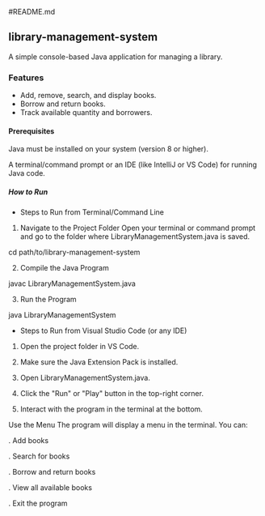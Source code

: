 #README.md

## library-management-system

A simple console-based Java application for managing a library.

### Features
- Add, remove, search, and display books.
- Borrow and return books.
- Track available quantity and borrowers.

#### Prerequisites
Java must be installed on your system (version 8 or higher).

A terminal/command prompt or an IDE (like IntelliJ or VS Code) for running Java code.

##### How to Run
- Steps to Run from Terminal/Command Line

1. Navigate to the Project Folder Open your terminal or command prompt and go to the folder where LibraryManagementSystem.java is saved.

cd path/to/library-management-system

2. Compile the Java Program

javac LibraryManagementSystem.java

3. Run the Program

java LibraryManagementSystem

- Steps to Run from Visual Studio Code (or any IDE)

1. Open the project folder in VS Code.

2. Make sure the Java Extension Pack is installed.

3. Open LibraryManagementSystem.java.

4. Click the "Run" or "Play" button in the top-right corner.

4. Interact with the program in the terminal at the bottom.

Use the Menu The program will display a menu in the terminal. You can:

. Add books

. Search for books

. Borrow and return books

. View all available books

. Exit the program
